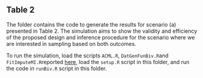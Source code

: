 ## Table 2

The folder contains the code to generate the results for scenario (a) presented in Table 2. The simulation aims to show the validity and efficiency of the proposed design and inference procedure for the scenario where we are interested in sampling based on both outcomes.

To run the simulation, load the scripts `ACML.R`, `DatGenFunBiv.R`and `FitImputeMI.R`reported [here](https://github.com/ChiaraDG/MultivariateODS_LMM/tree/main/Simulation%20Studies), load the `setup.R` script in this folder, and run the code in `runBiv.R` script in this folder.
